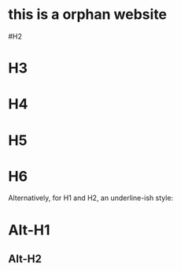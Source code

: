 # this is a orphan website 
#H2
# H3
# H4
# H5
# H6

Alternatively, for H1 and H2, an underline-ish style:

Alt-H1
======

Alt-H2
------
